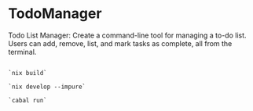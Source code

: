 # TodoManager
Todo List Manager: Create a command-line tool for managing a to-do list. Users can add, remove, list, and mark tasks as complete, all from the terminal. 
```

`nix build`

`nix develop --impure`

`cabal run`
